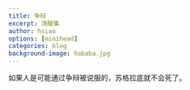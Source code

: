 ```yaml
---
title: 争辩
excerpt: 清醒集
author: hsiao
options: [minihead]
categories: blog
background-image: hababa.jpg
---
```


如果人是可能通过争辩被说服的，苏格拉底就不会死了。